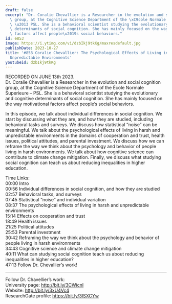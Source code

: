 ```yaml
---
draft: false
excerpt: "Dr. Coralie Chevallier is a Researcher in the evolution and social cognition\
  \ group, at the Cognitive Science Department of the \xC9cole Normale Superieure\
  \ \u2013 PSL. She is a behavioral scientist studying the evolutionary and cognitive\
  \ determinants of social cognition. She has mainly focused on the way motivational\
  \ factors affect people\u2019s social behaviors."
id: e853
image: https://i.ytimg.com/vi/dzbIkj9tkKg/maxresdefault.jpg
publishDate: 2023-10-27
title: '#853 Coralie Chevallier: The Psychological Effects of Living in Harsh and
  Unpredictable Environments'
youtubeid: dzbIkj9tkKg
---
```

RECORDED ON JUNE 13th 2023.  
Dr. Coralie Chevallier is a Researcher in the evolution and social cognition group, at the Cognitive Science Department of the École Normale Superieure – PSL. She is a behavioral scientist studying the evolutionary and cognitive determinants of social cognition. She has mainly focused on the way motivational factors affect people’s social behaviors.

In this episode, we talk about individual differences in social cognition. We start by discussing what they are, and how they are studied, including behavioral tasks and surveys. We discuss how statistical “noise” can be meaningful. We talk about the psychological effects of living in harsh and unpredictable environments in the domains of cooperation and trust, health issues, political attitudes, and parental investment. We discuss how we can reframe the way we think about the psychology and behavior of people living in harsh environments. We talk about how cognitive science can contribute to climate change mitigation. Finally, we discuss what studying social cognition can teach us about reducing inequalities in higher education.


Time Links:  
00:00 Intro  
00:56  Individual differences in social cognition, and how they are studied  
02:57  Behavioral tasks, and surveys  
07:45  Statistical “noise” and individual variation  
08:37  The psychological effects of living in harsh and unpredictable environments  
15:14  Effects on cooperation and trust  
18:49  Health issues  
21:25  Political attitudes  
25:53  Parental investment  
30:42  Reframing the way we think about the psychology and behavior of people living in harsh environments  
34:43  Cognitive science and climate change mitigation  
40:11  What can studying social cognition teach us about reducing inequalities in higher education?  
47:13  Follow Dr. Chevallier’s work!

---

Follow Dr. Chavellier’s work:  
University page: http://bit.ly/3CWicnI  
Website: http://bit.ly/3xU4Vc4  
ResearchGate profile: https://bit.ly/3ISXCYw

